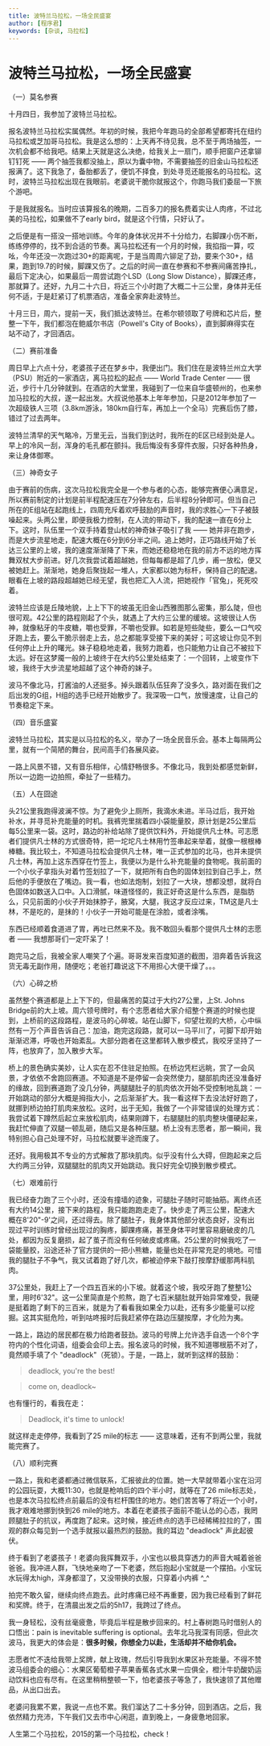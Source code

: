 ```yaml
---
title: 波特兰马拉松，一场全民盛宴
author: [程序君]
keywords: [杂谈, 马拉松]
---
```


# 波特兰马拉松，一场全民盛宴

（一）莫名参赛

十月四日，我参加了波特兰马拉松。

报名波特兰马拉松实属偶然。年初的时候，我把今年跑马的全部希望都寄托在纽约马拉松或芝加哥马拉松。我是这么想的：上天再不待见我，总不至于两场抽签，一次机会都不给我吧。结果上天就是这么决绝，给我关上一扇门，顺手把窗户还拿铆钉钉死 —— 两个抽签我都没抽上，原以为囊中物，不需要抽签的旧金山马拉松还报满了。这下我急了，备胎都丢了，便饥不择食，到处寻觅还能报名的马拉松。这时，波特兰马拉松出现在我眼前。老婆说干脆你就报这个，你跑马我们委屈一下旅个游吧。

于是我就报名。当时应该算报名的晚期，二百多刀的报名费着实让人肉疼，不过北美的马拉松，如果做不了early bird，就是这个行情，只好认了。

之后便是有一搭没一搭地训练。今年的身体状况并不十分给力，右脚踝小伤不断，练练停停的，找不到合适的节奏。离马拉松还有一个月的时候，我掐指一算，哎吆，今年还没一次跑过30+的距离呢，于是当周周六铆足了劲，要来个30+，结果，跑到19.7的时候，脚踝又伤了。之后的时间一直在参赛和不参赛间痛苦挣扎，最后下定决心，如果最后一周尝试跑个LSD（Long Slow Distance），脚踝还疼，那就算了。还好，九月二十六日，将近三个小时跑了大概二十三公里，身体并无任何不适，于是赶紧订了机票酒店，准备全家奔赴波特兰。

十月三日，周六，提前一天，我们抵达波特兰。在希尔顿领取了号牌和芯片后，整整一下午，我们都泡在鲍威尔书店（Powell's City of Books），直到脚麻得实在站不动了，才回酒店。

（二）赛前准备

周日早上六点十分，老婆孩子还在梦乡中，我便出门。我们住在是波特兰州立大学（PSU）附近的一家酒店，离马拉松的起点 —— World Trade Center —— 很近，步行十几分钟就到。在酒店的大堂里，我碰到了一位来自华盛顿州的，也来参加马拉松的大叔，遂一起出发。大叔说他基本上年年参加，只是2012年参加了一次超级铁人三项（3.8km游泳，180km自行车，再加上一个全马）完赛后伤了膝，错过了过去两年。

波特兰清早的天气略冷，万里无云，当我们到达时，我所在的E区已经到处是人。早上的冷风一刮，浑身的毛孔都在颤抖。我后悔没有多穿件衣服，只好各种热身，来让身体御寒。

（三）神奇女子

由于赛前的伤病，这次马拉松我完全是一个参与者的心态，能够完赛便心满意足，所以赛前制定的计划是前半程配速压在7分钟左右，后半程8分钟即可。但当自己所在的E组站在起跑线上，四周充斥着欢呼鼓励的声音时，我的求胜心一下子被鼓噪起来。头两公里，即便我极力控制，在人流的带动下，我的配速一直在6分上下。这时，队伍里一个双手持着登山杖的神奇妹子吸引了我 —— 她并非在跑步，而是大步流星地走，配速大概在6分到6分半之间。追上她时，正巧路线开始了长达三公里的上坡，我的速度渐渐降了下来，而她还稳稳地在我的前方不远的地方挥舞双杖大步前进。好几次我尝试着超越她，但每每都是超了几步，甫一放松，便又被她赶上。渐渐地，她身后聚拢起一堆人，大家都以她为标杆，保持自己的配速。眼看在上坡的路段超越她已经无望，我也把汇入人流，把她视作「官兔」，死死咬着。

波特兰应该是丘陵地貌，上上下下的坡虽无旧金山西雅图那么密集，那么陡，但也很可观。42公里的路程刚起了个头，就遇上了大约三公里的缓坡。这坡很让人伤神，就像粘牙的牛皮糖，嚼也受罪，不嚼也受罪。如若是短些陡些，要么一口气咬牙跑上去，要么干脆示弱走上去，总之都能享受接下来的美好；可这坡让你见不到任何停止上升的曙光。妹子稳稳地走着，我努力跑着，也只能勉力让自己不被拉下太远。好在这梦魇一般的上坡终于在大约5公里处结束了：一个回转，上坡变作下坡，我终于大步流星地超越了这个神奇的妹子。

波马不像北马，打酱油的人还挺多。掉头跟着队伍狂奔了没多久，路对面在我们之后出发的G组，H组的选手已经开始散步了。我深吸一口气，放慢速度，让自己的节奏稳定下来。

（四）音乐盛宴

波特兰马拉松，其实是以马拉松的名义，举办了一场全民音乐会。基本上每隔两公里，就有一个简陋的舞台，民间高手们各展风姿。

一路上风景不错，又有音乐相伴，心情舒畅很多。不像北马，我到处都感觉新鲜，所以一边跑一边拍照，牵扯了一些精力。

（五）人在囧途

头21公里我跑得波澜不惊。为了避免少上厕所，我滴水未进。半马过后，我开始补水，并寻觅补充能量的时机。我裤兜里揣着四小袋能量胶，原计划是25公里后每5公里来一袋。这时，路边的补给站除了提供饮料外，开始提供凡士林。可志愿者们提供凡士林的方式很奇特，把一坨坨凡士林用竹签串起来举着，就像一根根棒棒糖。我比较土，不知道马拉松会提供凡士林，唯一正式参加的北马，也并未提供凡士林，再加上这东西穿在竹签上，我便以为是什么补充能量的食物呢。我前面的一个小伙子拿指头对着竹签划拉了一下，就把所有白色的固体划拉到自己手上，然后他的手便放在了嘴边。我一看，也如法炮制，划拉了一大块，想都没想，就将白色固体如数送入口中。入口滑腻，味道怪怪的，我正好奇这是什么东西，是脂肪么，只见前面的小伙子开始抹脖子，腋窝，大腿，我这才反应过来，TM这是凡士林，不是吃的，是抹的！小伙子一开始可能是在涂脸，或者涂嘴。

东西已经顺着食道进了胃，再吐已然来不及。我不敢回头看那个提供凡士林的志愿者 —— 我想那哥们一定吓呆了！

跑完马之后，我被全家人嘲笑了个遍。哥哥发来百度知道的截图，泪奔着告诉我这货无毒无副作用，随便吃；老爸打趣说这下不用担心大便干燥了。。。

（六）心碎之桥

虽然整个赛道都是上上下下的，但最痛苦的莫过于大约27公里，上St. Johns Bridge前的大上坡。周六领号牌时，有个志愿者给大家介绍整个赛道的时候也提到，上桥前的这段路程，是波马的心碎坡。站在山脚下，仰望壮观的大桥，心中纵然有一万个声音告诉自己：加油，跑完这段路，就可以一马平川了，可脚下却开始渐渐迟滞，呼吸也开始紊乱。大部分跑者在这里都转入散步模式，我咬牙坚持了一阵，也放弃了，加入散步大军。

桥上的景色确实美妙，让人实在忍不住驻足拍照。在桥边凭栏远眺，赏了一会风景，才依依不舍跑回赛道。不知道是不是停留一会突然使力，腿部肌肉还没准备好的缘故，回到赛道跑了没几分钟，两腿腿肚子的肌肉依次开始不受控制地乱跳：一开始跳动的部分大概是拇指大小，之后渐渐扩大。我一看这样下去没法好好跑了，就挪到桥边拍打肌肉来放松。这时，出于无知，我做了一个非常错误的处理方式：我尝试着下蹲然后起立来放松肌肉，结果刚蹲下，右腿腿肚的肌肉整块僵硬起来，我赶忙伸直了双腿一顿乱砸，随后又是各种压腿。桥上没有志愿者，那一瞬间，我特别担心自己处理不好，马拉松就要半途而废了。

还好。我用极其不专业的方式解救了那块肌肉。似乎没有什么大碍，但跑起来之后大约两三分钟，双腿腿肚的肌肉又开始跳动。我只好完全切换到散步模式。

（七）艰难前行

我已经奋力跑了三个小时，还没有撞墙的迹象，可腿肚子随时可能抽筋。离终点还有大约14公里，接下来的路程，我只能跑跑走走了。快步走了两三公里，配速大概在8'20"-9'之间，还过得去。除了腿肚子，我身体其他部分状态良好，没有出现过平时训练时曾经出现过的胸疼，脚踝疼痛，甚至身体平时里容易磨破皮的几处，都因为反复磨损，起了茧子而没有任何破皮或疼痛。25公里的时候我吃了一袋能量胶，沿途还补了官方提供的一把小熊糖，能量也处在非常充足的境地。可惜我的腿肚子不争气，我又试着跑了好几次，都被迫停来下敲打按摩舒缓那两科肌肉。

37公里处，我赶上了一个四五百米的小下坡。就着这个坡，我咬牙跑了整整1公里，用时6'32"。这一公里简直是个煎熬，跑了七百米腿肚就开始异常难受，我硬是挺着跑了剩下的三百米，就是为了看看我如果全力以赴，还有多少能量可以挖掘。这其实挺危险，听到咕咚报时后我赶紧停在路边压腿按摩，才化险为夷。

一路上，路边的居民都在极力给跑者鼓劲。波马的号牌上允许选手自选一个8个字符内的个性化词语，组委会会印上去。报名波马的时候，我不知道哪根筋不对了，竟然顺手填了个 "deadlock"（死锁）。于是，一路上，就听到这样的鼓励：

> deadlock, you're the best!

> come on, deadlock~

也有懂行的，看我在走：

> Deadlock, it's time to unlock!

就这样走走停停，我看到了25 mile的标志 —— 这意味着，还有不到两公里，我就能完赛了。

（八）顺利完赛

一路上，我和老婆都通过微信联系，汇报彼此的位置。她一大早就带着小宝在沿河的公园玩耍，大概11:30，也就是枪响后的四个半小时，就等在了26 mile标志处，也是本次马拉松终点前最后的没有栏杆围住的地方。她们苦苦等了将近一个小时，我才艰难地挪到快到26 mile的地方。本着在老婆孩子面前不能认怂的心态，我罔顾腿肚子的抗议，再度跑了起来。这时候，接近终点的选手已经稀稀拉拉的了，围观的群众每见到一个选手就报以最热烈的鼓励。我的耳边 "deadlock" 声此起彼伏。

终于看到了老婆孩子！老婆向我挥舞双手，小宝也以极具穿透力的声音大喊着爸爸爸爸。我冲进人群，飞快地亲吻了一下老婆，然后抱起小宝就是一个摆拍。小宝玩水玩得太high，浑身都湿了，又没带换的衣服，只穿着小内裤 ^_^

拍完不敢久留，继续向终点跑去。此时疼痛已经不再重要，因为我已经看到了鲜花和奖牌。终于，在清晨出发之后的5h17，我跨过了终点。

我一身轻松，没有丝毫疲惫，毕竟后半程是散步回来的。村上春树跑马时借别人的口悟出：pain is inevitable suffering is optional。去年北马我深有同感，但此次波马，我更大的体会是：**很多时候，你想全力以赴，生活却并不给你机会。**

志愿者忙不迭给我带上奖牌，献上玫瑰，然后引导我到水果区补充能量。不得不赞波马组委会的细心：水果区葡萄橙子苹果香蕉各式水果一应俱全，橙汁牛奶酸奶运动饮料也应有尽有。在这里稍稍整顿一下，怕老婆孩子等急了，我快速领了其他赠品，从出口出去。

老婆问我累不累，我说一点也不累。我们溜达了二十多分钟，回到酒店。之后，我依然精力充沛，下午我们又去市中心闲逛，直到晚上，一身疲惫地回家。

人生第二个马拉松，2015的第一个马拉松，check！
